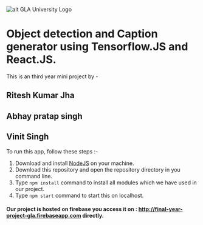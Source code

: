 ![alt GLA University Logo](https://image3.mouthshut.com/images/imagesp/925773425s.png)

# Object detection and Caption generator using Tensorflow.JS and React.JS.

This is an third year mini project by -

## Ritesh Kumar Jha
## Abhay pratap singh
## Vinit Singh

To run this app, follow these steps :-
1. Download and install [NodeJS](https://nodejs.org/en/) on your machine.
1. Download this repository and open the repository directory in you command line.
1. Type `npm install` command to install all modules which we have used in our project.
1. Type `npm start` command to start this on localhost.

#### Our project is hosted on firebase you access it on : http://final-year-project-gla.firebaseapp.com directly.

